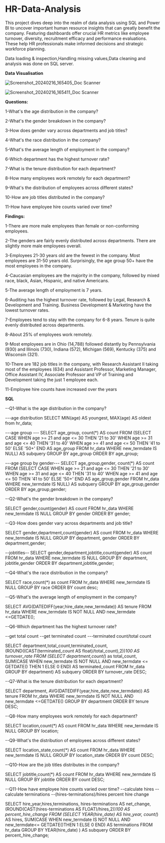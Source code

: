 # HR-Data-Analysis
This project dives deep into the realm of data analysis using SQL and Power BI to uncover important human resource insights that can greatly benefit the company. Featuring dashboards offer crucial HR metrics like employee turnover, diversity, recruitment efficacy and performance evaluations. These help HR professionals make informed decisions and strategic workforce planning.

Data loading & inspection,Handling missing values,Data cleaning and analysis was done on SQL server.

**Data Visualisation**

![Screenshot_20240216_165405_Doc Scanner](https://github.com/srishtikatiyar3/HR-Data-Analysis/assets/160014323/970020d2-c53b-4d78-9292-32ec3f650cdc)

![Screenshot_20240216_165411_Doc Scanner](https://github.com/srishtikatiyar3/HR-Data-Analysis/assets/160014323/04222932-acb0-484b-ac1f-7ab872e3e1b1)

**Questions:**

1-What's the age distribution in the company?

2-What's the gender breakdown in the company?

3-How does gender vary across departments and job titles?

4-What's the race distribution in the company?

5-What's the average length of employment in the company?

6-Which department has the highest turnover rate?

7-What is the tenure distribution for each department?

8-How many employees work remotely for each department?

9-What's the distribution of employees across different states?

10-How are job titles distributed in the company?

11-How have employee hire counts varied over time?

**Findings:**

1-There are more male employees than female or non-conforming employees.

2-The genders are fairly evenly distributed across departments. There are slightly more male employees overall.

3-Employees 21-30 years old are the fewest in the company. Most employees are 31-50 years old. Surprisingly, the age group 50+ have the most employees in the company.

4-Caucasian employees are the majority in the company, followed by mixed race, black, Asian, Hispanic, and native Americans.

5-The average length of employment is 7 years.

6-Auditing has the highest turnover rate, followed by Legal, Research & Development and Training. Business Development & Marketing have the lowest turnover rates.

7-Employees tend to stay with the company for 6-8 years. Tenure is quite evenly distributed across departments.

8-About 25% of employees work remotely.

9-Most employees are in Ohio (14,788) followed distantly by Pennsylvania (930) and Illinois (730), Indiana (572), Michigan (569), Kentucky (375) and Wisconsin (321).

10-There are 182 job titles in the company, with Research Assistant II taking most of the employees (634) and Assistant Professor, Marketing Manager, Office Assistant IV, Associate Professor and VP of Training and Development taking the just 1 employee each.

11-Employee hire counts have increased over the years


**SQL**

--Q1-What is the age distribution in the company?

---age distribution
SELECT 
MIN(age) AS youngest,
MAX(age) AS oldest
from hr_data;

---age group ---
SELECT age_group,
count(*) AS count
FROM
(SELECT 
CASE
   WHEN age >= 21 and age <= 30 THEN '21 to 30'
   WHEN age >= 31 and age <= 40 THEN '31 to 40'
   WHEN age >= 41 and age <= 50 THEN '41 to 50'
   ELSE '50+'
END AS age_group
FROM hr_data
WHERE new_termdate IS NULL) AS subquery
GROUP BY age_group
ORDER BY age_group;

---age group by gender---
SELECT age_group,gender,
count(*) AS count
FROM
(SELECT 
CASE
   WHEN age >= 21 and age <= 30 THEN '21 to 30'
   WHEN age >= 31 and age <= 40 THEN '31 to 40'
   WHEN age >= 41 and age <= 50 THEN '41 to 50'
   ELSE '50+'
END AS age_group,gender
FROM hr_data
WHERE new_termdate IS NULL) AS subquery
GROUP BY age_group,gender
ORDER BY age_group,gender;

--Q2-What's the gender breakdown in the company?

SELECT gender,count(gender) AS count
FROM hr_data
WHERE new_termdate IS NULL
GROUP BY gender
ORDER BY gender;


--Q3-How does gender vary across departments and job title?

SELECT gender,department,count(gender) AS count
FROM hr_data
WHERE new_termdate IS NULL
GROUP BY department, gender
ORDER BY department,gender;

--jobtitles--
SELECT gender,department,jobtitle,count(gender) AS count
FROM hr_data
WHERE new_termdate IS NULL
GROUP BY department, jobtitle,gender
ORDER BY department,jobtitle,gender;


--Q4-What's the race distribution in the company?

SELECT race,count(*) as count
FROM hr_data
WHERE new_termdate IS NULL
GROUP BY race
ORDER BY count desc;


--Q5-What's the average length of employment in the company?

SELECT AVG(DATEDIFF(year,hire_date,new_termdate)) AS tenure
FROM hr_data
WHERE new_termdate IS NOT NULL AND new_termdate <=GETDATE();


--Q6-Which department has the highest turnover rate?

--get total count
--get terminated count
---terminated count/total count

SELECT department,total_count,terminated_count,(ROUND((CAST(terminated_count AS float)/total_count),2))*100 AS turnover_rate
FROM
(SELECT department,count(*) as total_count,
SUM(CASE
   WHEN new_termdate IS NOT NULL AND new_termdate <= GETDATE() THEN 1 ELSE 0
   END) AS terminated_count
   FROM hr_data
   GROUP BY department) AS subquery
   ORDER BY turnover_rate DESC;


--Q7-What is the tenure distribution for each department?

SELECT department,
AVG(DATEDIFF(year,hire_date,new_termdate)) AS tenure
FROM hr_data
WHERE new_termdate IS NOT NULL AND new_termdate <=GETDATE()
GROUP BY department
ORDER BY tenure DESC;


--Q8-How many employees work remotely for each department?

SELECT location,count(*) AS count
FROM hr_data
WHERE new_termdate IS NULL
GROUP BY location;


--Q9-What's the distribution of employees across different states?

SELECT location_state,count(*) AS count
FROM hr_data
WHERE new_termdate IS NULL
GROUP BY location_state
ORDER BY count DESC;


--Q10-How are the job titles distributes in the company?

SELECT jobtitle,count(*) AS count
FROM hr_data
WHERE new_termdate IS NULL
GROUP BY jobtitle
ORDER BY count DESC;


--Q11-How have employee hire counts varied over time?
--calculate hires
--calculate terminations
--(hires-terminations)/hires percent hire change

SELECT hire_year,hires,terminations,
hires-terminations AS net_change,
(ROUND(CAST(hires-terminations AS FLOAT)/hires,2))*100 AS percent_hire_change
FROM
(SELECT 
YEAR(hire_date) AS hire_year, count(*) AS hires,
SUM(CASE
      WHEN new_termdate IS NOT NULL AND new_termdate<= GETDATE()THEN 1 ELSE 0
	  END) AS terminations
FROM hr_data
GROUP BY YEAR(hire_date) ) AS subquery
ORDER BY percent_hire_change;
